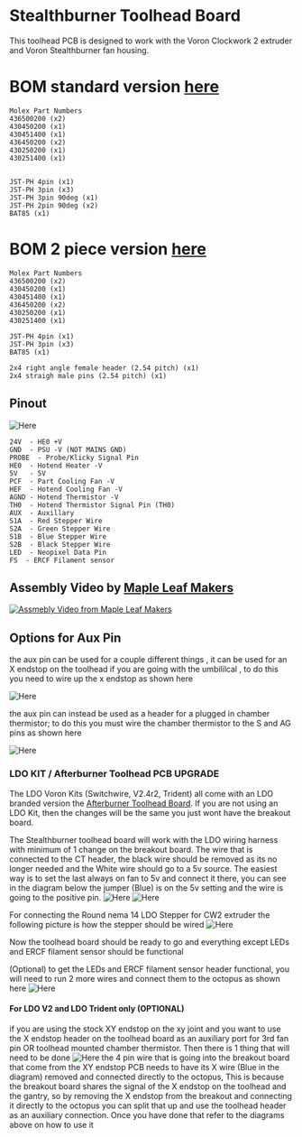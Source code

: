 # Stealthburner Toolhead Board #
This toolhead PCB is designed to work with the Voron Clockwork 2 extruder and Voron Stealthburner fan housing.

# BOM standard version [here](Production%20Files/StealthburnerPCB/Standard)
    Molex Part Numbers
    436500200 (x2) 
    430450200 (x1)
    430451400 (x1) 
    436450200 (x2)
    430250200 (x1)
    430251400 (x1)
    
    
    JST-PH 4pin (x1)
    JST-PH 3pin (x3)
    JST-PH 3pin 90deg (x1)
    JST-PH 2pin 90deg (x2)
    BAT85 (x1)
    
# BOM 2 piece version [here](Production%20Files/StealthburnerPCB/2%20Piece)
    Molex Part Numbers
    436500200 (x2) 
    430450200 (x1)
    430451400 (x1) 
    436450200 (x2)
    430250200 (x1)
    430251400 (x1)
    
    JST-PH 4pin (x1)
    JST-PH 3pin (x3)
    BAT85 (x1)
    
    2x4 right angle female header (2.54 pitch) (x1)
    2x4 straigh male pins (2.54 pitch) (x1)

	
## Pinout
![Here](Images/Wiring/14_2_pinout.png)	
	
    24V  - HE0 +V 
    GND  - PSU -V (NOT MAINS GND)
    PROBE  - Probe/Klicky Signal Pin
    HE0  - Hotend Heater -V
    5V   - 5V 
    PCF  - Part Cooling Fan -V
    HEF  - Hotend Cooling Fan -V
    AGND - Hotend Thermistor -V
    TH0  - Hotend Thermistor Signal Pin (TH0)
    AUX  - Auxillary 
    S1A  - Red Stepper Wire
    S2A  - Green Stepper Wire
    S1B  - Blue Stepper Wire
    S2B  - Black Stepper Wire 
    LED  - Neopixel Data Pin
    FS  - ERCF Filament sensor 
    
 ## Assembly Video by [Maple Leaf Makers ](https://github.com/MapleLeafMakers)
[![Assmebly Video from Maple Leaf Makers](https://img.youtube.com/vi/PCIwZRPYMZ8/0.jpg)](https://www.youtube.com/watch?v=PCIwZRPYMZ8 "Stealthburner PCB Assembly Video")


    
## Options for Aux Pin ##
the aux pin can be used for a couple different things , it can be used for an X endstop on the toolhead if you are going with the umbililcal , to do this you need to wire up the x endstop as shown here 

![Here](Images/Wiring/SB_PCB_AUX_XES.png)

the aux pin can instead be used as a header for a plugged in chamber thermistor; to do this you must wire the chamber thermistor to the S and AG pins as shown here

![Here](Images/Wiring/SB_PCB_AUX_CT.png)


### LDO KIT / Afterburner Toolhead PCB UPGRADE

The LDO Voron Kits (Switchwire, V2.4r2, Trident) all come with an LDO branded version the [Afterburner Toolhead Board](https://github.com/VoronDesign/Voron-Hardware/tree/master/Afterburner_Toolhead_PCB). If you are not using an LDO Kit, then the changes will be the same you just wont have the breakout board. 

The Stealthburner toolhead board will work with the LDO wiring harness with minimum of 1 change on the breakout board. The wire that is connected to the CT header, the black wire should be removed as its no longer needed and the White wire should go to a 5v source. The easiest way is to set the last always on fan to 5v and connect it there, you can see in the diagram below the jumper (Blue) is on the 5v setting and the wire is going to the positive pin. 
![Here](Images/LDO/LDO_Breakout.png)
![Here](Images/LDO/Octopus_CT_5V.png)


For connecting the Round nema 14 LDO Stepper for CW2 extruder the following picture is how the stepper should be wired 
![Here](Images/LDO/LDO_Stepper_CW2.png)

Now the toolhead board should be ready to go and everything except LEDs and ERCF filament sensor should be functional

(Optional)
to get the LEDs and ERCF filament sensor header functional, you will need to run 2 more wires and connect them to the octopus as shown here 
![Here](Images/LDO/Octopus_LED_ERCF.png)

#### For LDO V2 and LDO Trident only (OPTIONAL)
if you are using the stock XY endstop on the xy joint and you want to use the X endstop header on the toolhead board as an auxiliary port for 3rd fan pin OR toolhead mounted chamber thermistor. Then there is 1 thing that will need to be done 
![Here](Images/LDO/Octopus_XES.png)
the 4 pin wire that is going into the breakout board that come from the XY endstop PCB needs to have its X wire (Blue in the diagram) removed and connected directly to the octopus, This is because the breakout board shares the signal of the X endstop on the toolhead and the gantry, so by removing the X endstop from the breakout and connecting it directly to the octopus you can split that up and use the toolhead header as an auxiliary connection. Once you have done that refer to the diagrams above on how to use it







